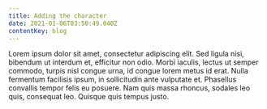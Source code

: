```yaml
---
title: Adding the character
date: 2021-01-06T03:50:49.040Z
contentKey: blog
---
```

<!--StartFragment-->

Lorem ipsum dolor sit amet, consectetur adipiscing elit. Sed ligula nisi, bibendum ut interdum et, efficitur non odio. Morbi iaculis, lectus ut semper commodo, turpis nisl congue urna, id congue lorem metus id erat. Nulla fermentum facilisis ipsum, in sollicitudin ante vulputate et. Phasellus convallis tempor felis eu posuere. Nam quis massa rhoncus, sodales leo quis, consequat leo. Quisque quis tempus justo.

<!--EndFragment-->